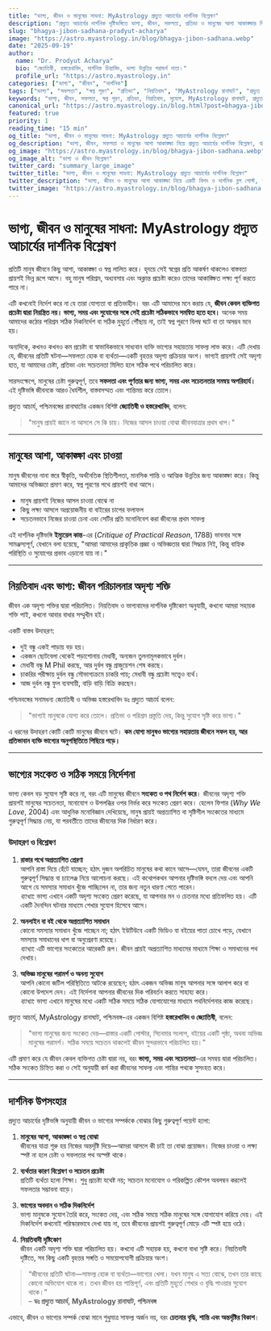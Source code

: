 ```yaml
---
title: "ভাগ্য, জীবন ও মানুষের সাধনা: MyAstrology প্রদ্যুত আচার্যের দার্শনিক বিশ্লেষণ"
description: "প্রদ্যুত আচার্যের দার্শনিক দৃষ্টিভঙ্গিতে ভাগ্য, জীবন, সফলতা, প্রতিভা ও মানুষের আশা আকাঙ্ক্ষার বিশদ বিশ্লেষণ। বাস্তব উদাহরণ ও দার্শনিক রেফারেন্সসহ একটি বৃহৎ ব্লগ পোস্ট।"
slug: "bhagya-jibon-sadhana-pradyut-acharya"
image: "https://astro.myastrology.in/blog/bhagya-jibon-sadhana.webp"
date: "2025-09-19"
author:
  name: "Dr. Prodyut Acharya"
  bio: "জ্যোতিষী, হস্তরেখাবিদ, দার্শনিক চিন্তাবিদ, ভাগ্য উন্নতির পরামর্শ দাতা।"
  profile_url: "https://astro.myastrology.in"
categories: ["ভাগ্য", "জীবন", "দার্শনিক"]
tags: ["ভাগ্য", "সফলতা", "স্বপ্ন পূরণ", "প্রতিভা", "নিয়তিবাদ", "MyAstrology রানাঘাট", "প্রদ্যুত আচার্য", "পশ্চিমবঙ্গ", "হস্তরেখাবিদ", "জ্যোতিষী"]
keywords: "ভাগ্য, জীবন, সফলতা, স্বপ্ন পূরণ, প্রতিভা, নিয়তিবাদ, সুযোগ, MyAstrology রানাঘাট, প্রদ্যুত আচার্য, পশ্চিমবঙ্গ, হস্তরেখাবিদ, জ্যোতিষী"
canonical_url: "https://astro.myastrology.in/blog.html?post=bhagya-jibon-sadhana-pradyut-acharya"
featured: true
priority: 1
reading_time: "15 min"
og_title: "ভাগ্য, জীবন ও মানুষের সাধনা: MyAstrology প্রদ্যুত আচার্যের দার্শনিক বিশ্লেষণ"
og_description: "ভাগ্য, জীবন, সফলতা ও মানুষের আশা আকাঙ্ক্ষা নিয়ে প্রদ্যুত আচার্যের দার্শনিক বিশ্লেষণ, বাস্তব উদাহরণ ও দার্শনিক রেফারেন্সসহ।"
og_image: "https://astro.myastrology.in/blog/bhagya-jibon-sadhana.webp"
og_image_alt: "ভাগ্য ও জীবন বিশ্লেষণ"
twitter_card: "summary_large_image"
twitter_title: "ভাগ্য, জীবন ও মানুষের সাধনা: MyAstrology প্রদ্যুত আচার্যের দার্শনিক বিশ্লেষণ"
twitter_description: "ভাগ্য, জীবন ও মানুষের আশা আকাঙ্ক্ষা নিয়ে একটি বিশদ ও দার্শনিক ব্লগ পোস্ট, বাস্তব উদাহরণ ও রেফারেন্সসহ।"
twitter_image: "https://astro.myastrology.in/blog/bhagya-jibon-sadhana.webp"
---
```



# ভাগ্য, জীবন ও মানুষের সাধনা: MyAstrology প্রদ্যুত আচার্যের দার্শনিক বিশ্লেষণ

প্রতিটি মানুষ জীবনে কিছু আশা, আকাঙ্ক্ষা ও স্বপ্ন লালিত করে। হৃদয়ে সেই স্বপ্নের প্রতি আকর্ষণ থাকলেও বাস্তবতা প্রায়শই ভিন্ন রূপে আসে। বহু মানুষ পরিশ্রম, অধ্যবসায় এবং অক্লান্ত প্রচেষ্টা করেও তাদের আকাঙ্ক্ষিত লক্ষ্য পূর্ণ করতে পারে না।  

এটি কখনোই নির্দেশ করে না যে তারা যোগ্যতা বা প্রতিভাহীন। বরং এটি আমাদের মনে করায় যে, **জীবন কেবল ব্যক্তিগত প্রচেষ্টা দ্বারা নিয়ন্ত্রিত নয়। ভাগ্য, সময় এবং সুযোগের সঙ্গে সেই প্রচেষ্টা সঠিকভাবে সমন্বিত হতে হবে।** অনেক সময় আমাদের কঠোর পরিশ্রম সঠিক দিকনির্দেশ বা সঠিক মুহূর্তে পৌঁছায় না, তাই স্বপ্ন পূরণে বিলম্ব ঘটে বা তা অসম্ভব মনে হয়।  

অন্যদিকে, কখনও কখনও কম প্রচেষ্টা বা স্বাভাবিকভাবে সাধ্যবান ব্যক্তি ভাগ্যের সহায়তায় সাফল্য লাভ করে। এটি দেখায় যে, জীবনের প্রতিটি ঘটনা—সফলতা হোক বা ব্যর্থতা—একটি বৃহত্তর অদৃশ্য প্রক্রিয়ার অংশ। ভাগ্যই প্রায়শই সেই অদৃশ্য হাত, যা আমাদের চেষ্টা, প্রতিভা এবং সচেতনতা মিলিত হলে সঠিক পথে পরিচালিত করে।  

সারসংক্ষেপে, মানুষের চেষ্টা গুরুত্বপূর্ণ, তবে **সফলতা এবং পূর্ণতার জন্য ভাগ্য, সময় এবং সচেতনতার সমন্বয় অপরিহার্য।** এই দৃষ্টিভঙ্গি জীবনকে আরও ধৈর্যশীল, বাস্তবসম্মত এবং শান্তিময় করে তোলে।


প্রদ্যুত আচার্য, পশ্চিমবঙ্গের রানাঘাটের একজন বিশিষ্ট **জ্যোতিষী ও হস্তরেখাবিদ**, বলেন:  
> "মানুষ প্রায়ই জানে না আসলে সে কি চায়। নিজের আসল চাওয়া বোঝা জীবনযাত্রার প্রথম ধাপ।"

---

## মানুষের আশা, আকাঙ্ক্ষা এবং চাওয়া

মানুষ জীবনের নানা স্তরে স্বীকৃতি, অর্থনৈতিক স্থিতিশীলতা, মানসিক শান্তি ও আত্মিক উন্নতির জন্য আকাঙ্ক্ষা করে। কিন্তু আমাদের অভিজ্ঞতা প্রমাণ করে, স্বপ্ন পূরণের পথে প্রায়শই বাধা আসে।  

- মানুষ প্রায়শই নিজের আসল চাওয়া বোঝে না  
- কিছু লক্ষ্য আসলে অপ্রয়োজনীয় বা বাইরের চাপের ফলাফল  
- সচেতনভাবে নিজের চাওয়া চেনা এবং সেটির প্রতি মনোনিবেশ করা জীবনের প্রথম সাফল্য  

এই দার্শনিক দৃষ্টিভঙ্গি **ইম্যুয়েল কান্ত**-এর (*Critique of Practical Reason*, 1788) ভাবনার সঙ্গে সামঞ্জস্যপূর্ণ, যেখানে বলা হয়েছে, "আমরা আমাদের প্রাকৃতিক প্রজ্ঞা ও অভিজ্ঞতার দ্বারা সিদ্ধান্ত নিই, কিন্তু বাহ্যিক পরিস্থিতি ও সুযোগের প্রভাব এড়ানো যায় না।"

---

## নিয়তিবাদ এবং ভাগ্য: জীবন পরিচালনার অদৃশ্য শক্তি

জীবন এক অদৃশ্য শক্তির দ্বারা পরিচালিত। নিয়তিবাদ ও ভাগ্যবাদের দার্শনিক দৃষ্টিকোণ অনুযায়ী, কখনো আমরা সহায়ক শক্তি পাই, কখনো আবার বাধার সম্মুখীন হই।  

একটি বাস্তব উদাহরণ:  

- দুই বন্ধু একই পাড়ায় বড় হয়।  
- একজন ছোটবেলা থেকেই পড়াশোনায় মেধাবী, অন্যজন তুলনামূলকভাবে দুর্বল।  
- মেধাবী বন্ধু M Phil করছে, আর দুর্বল বন্ধু গ্রাজুয়েশন শেষ করছে।  
- চাকরির পরীক্ষায় দুর্বল বন্ধু সৌভাগ্যক্রমে চাকরি পায়; মেধাবী বন্ধু প্রচেষ্টা সত্ত্বেও ব্যর্থ।  
- আজ দুর্বল বন্ধু ফুল ব্যবসায়ী, বাড়ি বাড়ি বিক্রি করছেন।  

পশ্চিমবঙ্গের সনামধন্য জ্যোতিষী ও অভিজ্ঞ হস্তরেখাবিদ ডঃ প্রদ্যুত আচার্য বলেন:  
> "ভাগ্যই মানুষকে যোগ্য করে তোলে। প্রতিভা ও পরিশ্রম প্রস্তুতি দেয়, কিন্তু সুযোগ সৃষ্টি করে ভাগ্য।"

এ ধরনের উদাহরণ কোটি কোটি মানুষের জীবনে ঘটে। **কম যোগ্য মানুষও ভাগ্যের সহায়তায় জীবনে সফল হয়, আর প্রতিভাবান ব্যক্তি ভাগ্যের অনুপস্থিতিতে পিছিয়ে পড়ে।**  

---

## ভাগ্যের সংকেত ও সঠিক সময়ে নির্দেশনা

ভাগ্য কেবল বড় সুযোগ সৃষ্টি করে না, বরং এটি মানুষের জীবনে **সংকেত ও পথ নির্দেশ করে**। জীবনের অদৃশ্য শক্তি প্রায়শই মানুষের সচেতনতা, মনোযোগ ও উপলব্ধির ওপর নির্ভর করে সংকেত প্রেরণ করে। হেলেন ফিশার (*Why We Love*, 2004) এবং আধুনিক মনোবিজ্ঞান দেখিয়েছে, মানুষ প্রায়ই অপ্রত্যাশিত বা সৃষ্টিশীল সংকেতের মাধ্যমে গুরুত্বপূর্ণ সিদ্ধান্ত নেয়, যা পরবর্তীতে তাদের জীবনের দিক নির্ধারণ করে।  

### উদাহরণ ও বিশ্লেষণ

1. **রাস্তার পথে অপ্রত্যাশিত প্রেরণা**  
   আপনি রাস্তা দিয়ে হেঁটে যাচ্ছেন; হঠাৎ দুজন অপরিচিত মানুষের কথা কানে আসে—যেমন, তারা জীবনের একটি গুরুত্বপূর্ণ সিদ্ধান্ত বা চ্যালেঞ্জ নিয়ে আলোচনা করছে। এই কথোপকথন আপনার দৃষ্টিভঙ্গি বদলে দেয় এবং আপনি আগে যে সমস্যার সমাধান খুঁজে পাচ্ছিলেন না, তার জন্য নতুন ধারণা পেতে পারেন।  
   *ব্যাখ্যা:* ভাগ্য এখানে একটি অদৃশ্য সংকেত প্রেরণ করেছে, যা আপনার মন ও চেতনার মধ্যে প্রতিফলিত হয়। এটি একটি দৈনন্দিন ঘটনার মাধ্যমে শেখার সুযোগ হিসেবে আসে।  

2. **অনলাইন বা বই থেকে অপ্রত্যাশিত সমাধান**  
   কোনো সমস্যার সমাধান খুঁজে পাচ্ছেন না; হঠাৎ ইউটিউবে একটি ভিডিও বা বইয়ের পাতা চোখে পড়ে, যেখানে সমস্যার সমাধানের ধাপ বা অনুপ্রেরণা রয়েছে।  
   *ব্যাখ্যা:* এটি ভাগ্যের সংকেতের আরেকটি রূপ। জীবন প্রায়ই অপ্রত্যাশিত মাধ্যমের মাধ্যমে শিক্ষা ও সমাধানের পথ দেখায়।  

3. **অভিজ্ঞ মানুষের পরামর্শ ও অনন্য সুযোগ**  
   আপনি কোনো জটিল পরিস্থিতিতে আটকে রয়েছেন; হঠাৎ একজন অভিজ্ঞ মানুষ আপনার সঙ্গে আলাপ করে বা কোনো উপদেশ দেন। এই নির্দেশনা আপনার জীবনের দিক পরিবর্তন করতে সাহায্য করে।  
   *ব্যাখ্যা:* ভাগ্য এখানে মানুষের মধ্যে একটি সঠিক সময়ে সঠিক যোগাযোগের মাধ্যমে পথনির্দেশনার কাজ করেছে।  

প্রদ্যুত আচার্য, MyAstrology রানাঘাট, পশ্চিমবঙ্গ-এর একজন বিশিষ্ট **হস্তরেখাবিদ ও জ্যোতিষী**, বলেন:  
> "ভাগ্য মানুষের জন্য সংকেত দেয়—রাস্তার একটি পোস্টার, সিনেমার সংলাপ, বইয়ের একটি পৃষ্ঠা, অথবা অভিজ্ঞ মানুষের পরামর্শ। সঠিক সময়ে সচেতন থাকলেই জীবন সুন্দরভাবে পরিচালিত হয়।"

এটি প্রমাণ করে যে জীবন কেবল ব্যক্তিগত চেষ্টা দ্বারা নয়, বরং **ভাগ্য, সময় এবং সচেতনতা**-এর সমন্বয় দ্বারা পরিচালিত। সঠিক সংকেত চিহ্নিত করা ও সেই অনুযায়ী কর্ম করা জীবনের সাফল্য এবং শান্তির পথকে সুসংহত করে।  

---

## দার্শনিক উপসংহার

প্রদ্যুত আচার্যের দৃষ্টিভঙ্গি অনুযায়ী জীবন ও ভাগ্যের সম্পর্ককে বোঝার কিছু গুরুত্বপূর্ণ পয়েন্ট হলো:

1. **মানুষের আশা, আকাঙ্ক্ষা ও স্বপ্ন বোঝা**  
   জীবনের যাত্রা শুরু হয় নিজের অন্তর্দৃষ্টি দিয়ে—আমরা আসলে কী চাই তা বোঝা প্রয়োজন। নিজের চাওয়া ও লক্ষ্য স্পষ্ট না হলে চেষ্টা ও সফলতার পথ অস্পষ্ট থাকে।  

2. **ব্যর্থতার কারণ বিশ্লেষণ ও সচেতন প্রচেষ্টা**  
   প্রতিটি ব্যর্থতা হলো শিক্ষা। শুধু প্রচেষ্টা যথেষ্ট নয়; সচেতন মনোযোগ ও পরিকল্পিত কৌশল অবলম্বন করলেই সফলতার সম্ভাবনা বাড়ে।  

3. **ভাগ্যের অবদান ও সঠিক দিকনির্দেশ**  
   ভাগ্য মানুষকে সুযোগ তৈরি করে, সংকেত দেয়, এবং সঠিক সময়ে সঠিক মানুষের সঙ্গে যোগাযোগ করিয়ে দেয়। এই দিকনির্দেশ কখনোই পরিস্কারভাবে দেখা যায় না, তবে জীবনের প্রায়শই গুরুত্বপূর্ণ মোড়ে এটি স্পষ্ট হয়ে ওঠে।  

4. **নিয়তিবাদী দৃষ্টিকোণ**  
   জীবন একটি অদৃশ্য শক্তি দ্বারা পরিচালিত হয়। কখনো এটি সহায়ক হয়, কখনো বাধা সৃষ্টি করে। নিয়তিবাদী দৃষ্টিতে, সব কিছু একটি বৃহত্তর সঙ্গতি ও সময়োপযোগী প্রক্রিয়ার অংশ।  

> “জীবনের প্রতিটি ঘটনা—সাফল্য হোক বা ব্যর্থতা—ভাগ্যের খেলা। যখন মানুষ এ সত্য বোঝে, তখন তার কাছে কোনো অভিযোগ থাকে না। তখন জীবন হয় শান্তিপূর্ণ, এবং প্রতিটি মুহূর্তে শেখার ও বৃদ্ধি পাওয়ার সুযোগ থাকে।”  
> – **ডঃ প্রদ্যুত আচার্য, MyAstrology রানাঘাট, পশ্চিমবঙ্গ**

এভাবে, জীবন ও ভাগ্যের সম্পর্ক বোঝা মানে শুধুমাত্র সাফল্য অর্জন নয়, বরং **চেতনার বৃদ্ধি, শান্তি এবং অন্তর্দৃষ্টির বিকাশ**।



